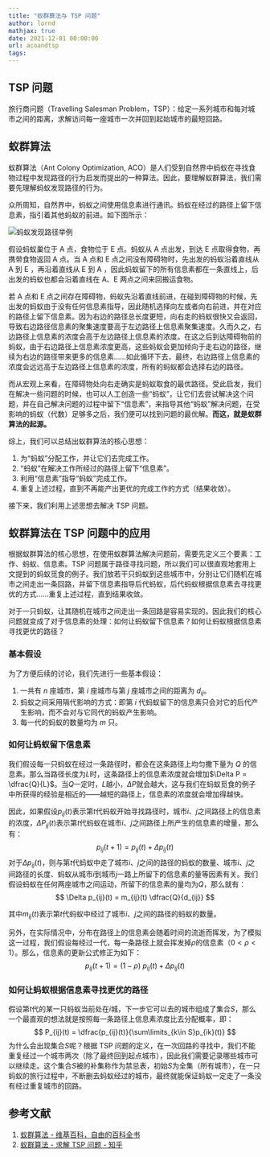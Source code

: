 ```yaml
---
title: "蚁群算法与 TSP 问题"
author: lornd
mathjax: true
date: 2021-12-01 00:00:00
url: acoandtsp
tags:
---
```


## TSP 问题

旅行商问题（Travelling Salesman Problem，TSP）：给定一系列城市和每对城市之间的距离，求解访问每一座城市一次并回到起始城市的最短回路。

## 蚁群算法

蚁群算法（Ant Colony Optimization, ACO）是人们受到自然界中蚂蚁在寻找食物过程中发现路径的行为启发而提出的一种算法。因此，要理解蚁群算法，我们需要先理解蚂蚁发现路径的行为。

众所周知，自然界中，蚂蚁之间使用信息素进行通讯。蚂蚁在经过的路径上留下信息素，指引着其他蚂蚁的前进。如下图所示：

![蚂蚁发现路径举例](/images/ant_sample.jpg)

假设蚂蚁巢位于 A 点，食物位于 E 点。蚂蚁从 A 点出发，到达 E 点取得食物，再携带食物返回 A 点。当 A 点和 E 点之间没有障碍物时，先出发的蚂蚁沿着直线从 A 到 E ，再沿着直线从 E 到 A ，因此蚂蚁留下的所有信息素都在一条直线上，后出发的蚂蚁也都会沿着直线在 A、E 两点之间来回搬运食物。

若 A 点和 E 点之间存在障碍物，蚂蚁先沿着直线前进，在碰到障碍物的时候，先出发的蚂蚁由于没有任何信息素指导，因此随机选择向左或者向右前进，并在对应的路径上留下信息素。因为右边的路径总长度更短，向右走的蚂蚁很快又会返回，导致右边路径信息素的聚集速度要高于左边路径上信息素聚集速度。久而久之，右边路径上信息素的浓度会高于左边路径上信息素的浓度。在这之后到达障碍物前的蚂蚁，由于右边路径上信息素浓度更高，这些蚂蚁会更加倾向于走右边的路径，继续为右边的路径带来更多的信息素……如此循环下去，最终，右边路径上信息素的浓度会远远高于左边路径上信息素的浓度，所有的蚂蚁都会选择右边的路径。

而从宏观上来看，在障碍物处向右走确实是蚂蚁取食的最优路径。受此启发，我们在解决一些问题的时候，也可以人工创造一些“蚂蚁”，让它们去尝试解决这个问题，并在自己解决问题的过程中留下“信息素”，来指导其他“蚂蚁”解决问题，在受影响的蚂蚁（代数）足够多之后，我们便可以找到问题的最优解。**而这，就是蚁群算法的起源。**

综上，我们可以总结出蚁群算法的核心思想：

1. 为“蚂蚁”分配工作，并让它们去完成工作。
2. “蚂蚁”在解决工作所经过的路径上留下“信息素”。
3. 利用“信息素”指导“蚂蚁”完成工作。
4. 重复上述过程，直到不再能产出更优的完成工作的方式（结果收敛）。

接下来，我们利用上述思想去解决 TSP 问题。

## 蚁群算法在 TSP 问题中的应用

根据蚁群算法的核心思想，在使用蚁群算法解决问题前，需要先定义三个要素：工作、蚂蚁、信息素。TSP 问题属于路径寻找问题，所以我们可以很直观地套用上文提到的蚂蚁觅食的例子。我们放若干只蚂蚁到这些城市中，分别让它们随机在城市之间走出一条回路，并留下信息素指导后代蚂蚁，后代蚂蚁根据信息素去寻找更优的方式……重复上述过程，直到结果收敛。

对于一只蚂蚁，让其随机在城市之间走出一条回路是容易实现的。因此我们的核心问题就变成了对于信息素的处理：如何让蚂蚁留下信息素？如何让蚂蚁根据信息素寻找更优的路径？

### 基本假设

为了方便后续的讨论，我们先进行一些基本假设：

1. 一共有 $n$ 座城市，第 $i$ 座城市与第 $j$ 座城市之间的距离为 $d_{ij}$。
2. 蚂蚁之间采用隔代影响的方式：即第 $i$ 代蚂蚁留下的信息素只会对它的后代产生影响，而不会对与它同代的蚂蚁产生影响。
3. 每一代的蚂蚁的数量均为 $m$ 只。

### 如何让蚂蚁留下信息素

我们假设每一只蚂蚁在经过一条路径时，都会在这条路径上均匀撒下量为 $Q$ 的信息素。那么当路径长度为$L$时，这条路径上的信息素浓度就会增加$\Delta P = \dfrac{Q}{L}$。当$Q$一定时，$L$越小，$\Delta P$就会越大，这与我们在蚂蚁觅食的例子中所获得的经验是相近的——越短的路径上，信息素的浓度就会增加得越快。

因此，如果假设$p_{ij}(t)$表示第$t$代蚂蚁开始寻找路径时，城市$i$、$j$之间路径上的信息素的浓度，$\Delta P_{ij}(t)$表示第$t$代蚂蚁在城市$i$、$j$之间路径上所产生的信息素的增量，那么有：
$$
p_{ij}(t + 1) = p_{ij}(t) + \Delta p_{ij}(t)
$$
对于$\Delta p_{ij}(t)$，则与第$t$代蚂蚁中走了城市$i$、$j$之间的路径的蚂蚁的数量、城市$i$、$j$之间路径的长度、蚂蚁从城市$i$到城市$j$一路上所留下的信息素的量等因素有关。我们假设蚂蚁在任何两座城市之间运动，所留下的信息素的量均为$Q$，那么就有：
$$
\Delta p_{ij}(t) = m_{ij}(t) \dfrac{Q}{d_{ij}}
$$

其中$m_{ij}(t)$表示第$t$代蚂蚁中经过了城市$i$、$j$之间的路径的蚂蚁的数量。

另外，在实际情况中，分布在路径上的信息素会随着时间的流逝而挥发，为了模拟这一过程，我们假设每经过一代，每一条路径上就会挥发掉$\rho$的信息素（$0 < \rho < 1$）。那么，信息素的更新公式修正为如下：
$$
p_{ij}(t + 1) = (1 - \rho)\ p_{ij}(t) + \Delta p_{ij}(t)
$$

### 如何让蚂蚁根据信息素寻找更优的路径

假设第$t$代的某一只蚂蚁当前处在$i$城，下一步它可以去的城市组成了集合$S$，那么一个最直观的想法就是按照每一条路径上信息素浓度比去分配概率，即：
$$
P_{ij}(t) = \dfrac{p_{ij}(t)}{\sum\limits_{k\in S}p_{ik}(t)}
$$
为什么会出现集合$S$呢？根据 TSP 问题的定义，在一次回路的寻找中，我们不能重复经过一个城市两次（除了最终回到起点城市），因此我们需要记录哪些城市可以继续走。这个集合$S$被的补集称作为禁忌表，初始$S$为全集（所有城市），在一只蚂蚁的旅行过程中，不断删去蚂蚁经过的城市，最终就能保证蚂蚁一定走了一条没有经过重复城市的回路。

## 参考文献

1. [蚁群算法 - 维基百科，自由的百科全书](https://zh.wikipedia.org/wiki/%E8%9A%81%E7%BE%A4%E7%AE%97%E6%B3%95)
2. [蚁群算法 - 求解 TSP 问题 - 知乎](https://zhuanlan.zhihu.com/p/95782157)
